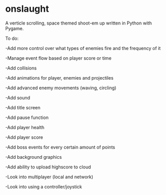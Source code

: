 # onslaught

A verticle scrolling, space themed shoot-em up written in Python with Pygame.

To do:

-Add more control over what types of enemies fire and the frequency of it

-Manage event flow based on player score or time

-Add collisions

-Add animations for player, enemies and projectiles

-Add advanced enemy movements (waving, circling)

-Add sound

-Add title screen

-Add pause function

-Add player health

-Add player score

-Add boss events for every certain amount of points

-Add background graphics

-Add ability to upload highscore to cloud

-Look into multiplayer (local and network)

-Look into using a controller/joystick 
